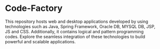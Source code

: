 # Code-Factory
This repository hosts web and desktop applications developed by using technologies such as Java, Spring Framework, Oracle DB, MYSQL DB, JSP, JS and CSS. Additionally, it contains logical and pattern programming codes. Explore the seamless integration of these technologies to build powerful and scalable applications.
